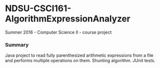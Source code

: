 # NDSU-CSCI161-AlgorithmExpressionAnalyzer
Summer 2016 - Computer Science II - course project

### Summary
Java project to read fully parenthesized arithmetic expressions from a file and performs multiple operations on them. Shunting algorithm. JUnit tests.
